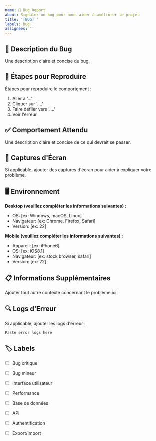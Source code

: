 ```yaml
---
name: 🐛 Bug Report
about: Signaler un bug pour nous aider à améliorer le projet
title: '[BUG] '
labels: bug
assignees: ''
---
```


## 🐛 Description du Bug

Une description claire et concise du bug.

## 🔄 Étapes pour Reproduire

Étapes pour reproduire le comportement :

1. Aller à '...'
2. Cliquer sur '....'
3. Faire défiler vers '....'
4. Voir l'erreur

## ✅ Comportement Attendu

Une description claire et concise de ce qui devrait se passer.

## 📸 Captures d'Écran

Si applicable, ajouter des captures d'écran pour aider à expliquer votre problème.

## 🖥️ Environnement

**Desktop (veuillez compléter les informations suivantes) :**
 - OS: [ex: Windows, macOS, Linux]
 - Navigateur: [ex: Chrome, Firefox, Safari]
 - Version: [ex: 22]

**Mobile (veuillez compléter les informations suivantes) :**
 - Appareil: [ex: iPhone6]
 - OS: [ex: iOS8.1]
 - Navigateur: [ex: stock browser, safari]
 - Version: [ex: 22]

## 📋 Informations Supplémentaires

Ajouter tout autre contexte concernant le problème ici.

## 🔍 Logs d'Erreur

Si applicable, ajouter les logs d'erreur :

```
Paste error logs here
```

## 🏷️ Labels

- [ ] Bug critique
- [ ] Bug mineur
- [ ] Interface utilisateur
- [ ] Performance
- [ ] Base de données
- [ ] API
- [ ] Authentification
- [ ] Export/Import


